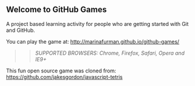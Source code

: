 ## Welcome to GitHub Games

A project based learning activity for people who are getting started with Git and GitHub.

You can play the game at: http://marinafurman.github.io/github-games/

>> _*SUPPORTED BROWSERS*: Chrome, Firefox, Safari, Opera and IE9+_

This fun open source game was cloned from: https://github.com/jakesgordon/javascript-tetris
